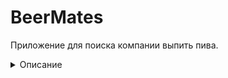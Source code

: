 # BeerMates

Приложение для поиска компании выпить пива.

<details>
    <summary>Описание</summary>

    В пятничный вечер настроение выпить пива, а все друзья и знакомые отказали? Или захотелось пропустить пинту другую в будний день, а все остальные работают? **BeerMates** поможет найти компанию для хмельного игристого!
</details>

